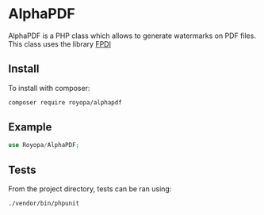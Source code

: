 AlphaPDF
========

AlphaPDF is a PHP class which allows to generate watermarks on PDF files. This class uses the library [FPDI](https://packagist.org/packages/setasign/fpdi)


Install
-------

To install with composer:

```sh
composer require royopa/alphapdf
```

Example
-------

```php
use Royopa/AlphaPDF;


```

Tests
-----

From the project directory, tests can be ran using:

```sh    
./vendor/bin/phpunit
```